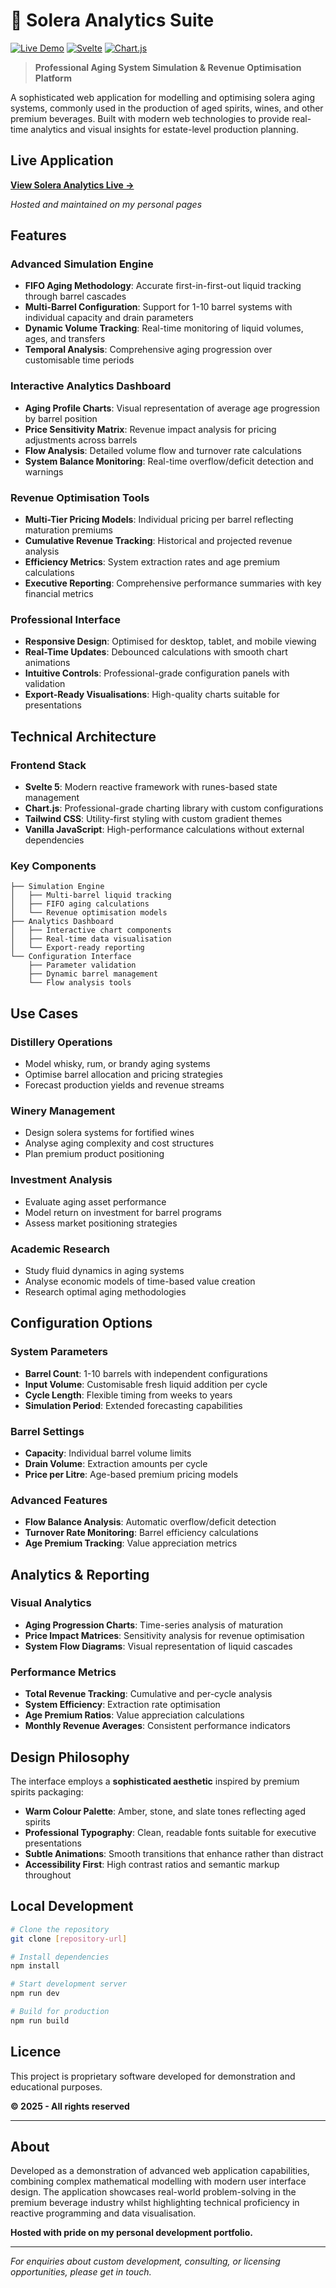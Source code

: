 # 🥃 Solera Analytics Suite

[![Live Demo](https://img.shields.io/badge/Live%20Demo-Available-brightgreen)](https://willc33.github.io/solera-analytics/)
[![Svelte](https://img.shields.io/badge/Svelte-5-ff3e00)](https://svelte.dev/)
[![Chart.js](https://img.shields.io/badge/Chart.js-Auto-ff6384)](https://www.chartjs.org/)

> **Professional Aging System Simulation & Revenue Optimisation Platform**

A sophisticated web application for modelling and optimising solera aging systems, commonly used in the production of aged spirits, wines, and other premium beverages. Built with modern web technologies to provide real-time analytics and visual insights for estate-level production planning.

## Live Application

**[View Solera Analytics Live →](https://willc33.github.io/solera-analytics)**

*Hosted and maintained on my personal pages*

## Features

### **Advanced Simulation Engine**
- **FIFO Aging Methodology**: Accurate first-in-first-out liquid tracking through barrel cascades
- **Multi-Barrel Configuration**: Support for 1-10 barrel systems with individual capacity and drain parameters
- **Dynamic Volume Tracking**: Real-time monitoring of liquid volumes, ages, and transfers
- **Temporal Analysis**: Comprehensive aging progression over customisable time periods

### **Interactive Analytics Dashboard**
- **Aging Profile Charts**: Visual representation of average age progression by barrel position
- **Price Sensitivity Matrix**: Revenue impact analysis for pricing adjustments across barrels
- **Flow Analysis**: Detailed volume flow and turnover rate calculations
- **System Balance Monitoring**: Real-time overflow/deficit detection and warnings

### **Revenue Optimisation Tools**
- **Multi-Tier Pricing Models**: Individual pricing per barrel reflecting maturation premiums
- **Cumulative Revenue Tracking**: Historical and projected revenue analysis
- **Efficiency Metrics**: System extraction rates and age premium calculations
- **Executive Reporting**: Comprehensive performance summaries with key financial metrics

### **Professional Interface**
- **Responsive Design**: Optimised for desktop, tablet, and mobile viewing
- **Real-Time Updates**: Debounced calculations with smooth chart animations
- **Intuitive Controls**: Professional-grade configuration panels with validation
- **Export-Ready Visualisations**: High-quality charts suitable for presentations

## Technical Architecture

### **Frontend Stack**
- **Svelte 5**: Modern reactive framework with runes-based state management
- **Chart.js**: Professional-grade charting library with custom configurations
- **Tailwind CSS**: Utility-first styling with custom gradient themes
- **Vanilla JavaScript**: High-performance calculations without external dependencies

### **Key Components**
```
├── Simulation Engine
│   ├── Multi-barrel liquid tracking
│   ├── FIFO aging calculations
│   └── Revenue optimisation models
├── Analytics Dashboard
│   ├── Interactive chart components
│   ├── Real-time data visualisation
│   └── Export-ready reporting
└── Configuration Interface
    ├── Parameter validation
    ├── Dynamic barrel management
    └── Flow analysis tools
```

## Use Cases

### **Distillery Operations**
- Model whisky, rum, or brandy aging systems
- Optimise barrel allocation and pricing strategies
- Forecast production yields and revenue streams

### **Winery Management**
- Design solera systems for fortified wines
- Analyse aging complexity and cost structures
- Plan premium product positioning

### **Investment Analysis**
- Evaluate aging asset performance
- Model return on investment for barrel programs
- Assess market positioning strategies

### **Academic Research**
- Study fluid dynamics in aging systems
- Analyse economic models of time-based value creation
- Research optimal aging methodologies

## Configuration Options

### **System Parameters**
- **Barrel Count**: 1-10 barrels with independent configurations
- **Input Volume**: Customisable fresh liquid addition per cycle
- **Cycle Length**: Flexible timing from weeks to years
- **Simulation Period**: Extended forecasting capabilities

### **Barrel Settings**
- **Capacity**: Individual barrel volume limits
- **Drain Volume**: Extraction amounts per cycle
- **Price per Litre**: Age-based premium pricing models

### **Advanced Features**
- **Flow Balance Analysis**: Automatic overflow/deficit detection
- **Turnover Rate Monitoring**: Barrel efficiency calculations
- **Age Premium Tracking**: Value appreciation metrics

## Analytics & Reporting

### **Visual Analytics**
- **Aging Progression Charts**: Time-series analysis of maturation
- **Price Impact Matrices**: Sensitivity analysis for revenue optimisation
- **System Flow Diagrams**: Visual representation of liquid cascades

### **Performance Metrics**
- **Total Revenue Tracking**: Cumulative and per-cycle analysis
- **System Efficiency**: Extraction rate optimisation
- **Age Premium Ratios**: Value appreciation calculations
- **Monthly Revenue Averages**: Consistent performance indicators

## Design Philosophy

The interface employs a **sophisticated aesthetic** inspired by premium spirits packaging:

- **Warm Colour Palette**: Amber, stone, and slate tones reflecting aged spirits
- **Professional Typography**: Clean, readable fonts suitable for executive presentations
- **Subtle Animations**: Smooth transitions that enhance rather than distract
- **Accessibility First**: High contrast ratios and semantic markup throughout

## Local Development

```bash
# Clone the repository
git clone [repository-url]

# Install dependencies
npm install

# Start development server
npm run dev

# Build for production
npm run build
```

## Licence

This project is proprietary software developed for demonstration and educational purposes. 

**© 2025 - All rights reserved**

---

## About

Developed as a demonstration of advanced web application capabilities, combining complex mathematical modelling with modern user interface design. The application showcases real-world problem-solving in the premium beverage industry whilst highlighting technical proficiency in reactive programming and data visualisation.

**Hosted with pride on my personal development portfolio.**

---

*For enquiries about custom development, consulting, or licensing opportunities, please get in touch.*
